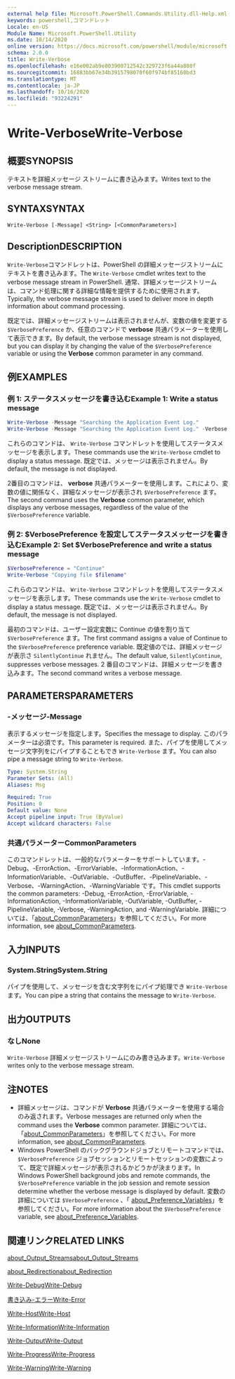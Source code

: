 ```yaml
---
external help file: Microsoft.PowerShell.Commands.Utility.dll-Help.xml
keywords: powershell,コマンドレット
Locale: en-US
Module Name: Microsoft.PowerShell.Utility
ms.date: 10/14/2020
online version: https://docs.microsoft.com/powershell/module/microsoft.powershell.utility/write-verbose?view=powershell-5.1&WT.mc_id=ps-gethelp
schema: 2.0.0
title: Write-Verbose
ms.openlocfilehash: e16e002ab9e803900712542c329723f6a44a880f
ms.sourcegitcommit: 16883bb67e34b3915798070f60f974bf85160bd3
ms.translationtype: MT
ms.contentlocale: ja-JP
ms.lasthandoff: 10/16/2020
ms.locfileid: "93224291"
---
```

# <span data-ttu-id="64ca9-103">Write-Verbose</span><span class="sxs-lookup"><span data-stu-id="64ca9-103">Write-Verbose</span></span>

## <span data-ttu-id="64ca9-104">概要</span><span class="sxs-lookup"><span data-stu-id="64ca9-104">SYNOPSIS</span></span>
<span data-ttu-id="64ca9-105">テキストを詳細メッセージ ストリームに書き込みます。</span><span class="sxs-lookup"><span data-stu-id="64ca9-105">Writes text to the verbose message stream.</span></span>

## <span data-ttu-id="64ca9-106">SYNTAX</span><span class="sxs-lookup"><span data-stu-id="64ca9-106">SYNTAX</span></span>

```
Write-Verbose [-Message] <String> [<CommonParameters>]
```

## <span data-ttu-id="64ca9-107">Description</span><span class="sxs-lookup"><span data-stu-id="64ca9-107">DESCRIPTION</span></span>

<span data-ttu-id="64ca9-108">`Write-Verbose`コマンドレットは、PowerShell の詳細メッセージストリームにテキストを書き込みます。</span><span class="sxs-lookup"><span data-stu-id="64ca9-108">The `Write-Verbose` cmdlet writes text to the verbose message stream in PowerShell.</span></span> <span data-ttu-id="64ca9-109">通常、詳細メッセージストリームは、コマンド処理に関する詳細な情報を提供するために使用されます。</span><span class="sxs-lookup"><span data-stu-id="64ca9-109">Typically, the verbose message stream is used to deliver more in depth information about command processing.</span></span>

<span data-ttu-id="64ca9-110">既定では、詳細メッセージストリームは表示されませんが、変数の値を変更する `$VerbosePreference` か、任意のコマンドで **verbose** 共通パラメーターを使用して表示できます。</span><span class="sxs-lookup"><span data-stu-id="64ca9-110">By default, the verbose message stream is not displayed, but you can display it by changing the value of the `$VerbosePreference` variable or using the **Verbose** common parameter in any command.</span></span>

## <span data-ttu-id="64ca9-111">例</span><span class="sxs-lookup"><span data-stu-id="64ca9-111">EXAMPLES</span></span>

### <span data-ttu-id="64ca9-112">例 1: ステータスメッセージを書き込む</span><span class="sxs-lookup"><span data-stu-id="64ca9-112">Example 1: Write a status message</span></span>

```powershell
Write-Verbose -Message "Searching the Application Event Log."
Write-Verbose -Message "Searching the Application Event Log." -Verbose
```

<span data-ttu-id="64ca9-113">これらのコマンドは、 `Write-Verbose` コマンドレットを使用してステータスメッセージを表示します。</span><span class="sxs-lookup"><span data-stu-id="64ca9-113">These commands use the `Write-Verbose` cmdlet to display a status message.</span></span> <span data-ttu-id="64ca9-114">既定では、メッセージは表示されません。</span><span class="sxs-lookup"><span data-stu-id="64ca9-114">By default, the message is not displayed.</span></span>

<span data-ttu-id="64ca9-115">2番目のコマンドは、 **verbose** 共通パラメーターを使用します。これにより、変数の値に関係なく、詳細なメッセージが表示され `$VerbosePreference` ます。</span><span class="sxs-lookup"><span data-stu-id="64ca9-115">The second command uses the **Verbose** common parameter, which displays any verbose messages, regardless of the value of the `$VerbosePreference` variable.</span></span>

### <span data-ttu-id="64ca9-116">例 2: $VerbosePreference を設定してステータスメッセージを書き込む</span><span class="sxs-lookup"><span data-stu-id="64ca9-116">Example 2: Set $VerbosePreference and write a status message</span></span>

```powershell
$VerbosePreference = "Continue"
Write-Verbose "Copying file $filename"
```

<span data-ttu-id="64ca9-117">これらのコマンドは、 `Write-Verbose` コマンドレットを使用してステータスメッセージを表示します。</span><span class="sxs-lookup"><span data-stu-id="64ca9-117">These commands use the `Write-Verbose` cmdlet to display a status message.</span></span> <span data-ttu-id="64ca9-118">既定では、メッセージは表示されません。</span><span class="sxs-lookup"><span data-stu-id="64ca9-118">By default, the message is not displayed.</span></span>

<span data-ttu-id="64ca9-119">最初のコマンドは、ユーザー設定変数に Continue の値を割り当て `$VerbosePreference` ます。</span><span class="sxs-lookup"><span data-stu-id="64ca9-119">The first command assigns a value of Continue to the `$VerbosePreference` preference variable.</span></span> <span data-ttu-id="64ca9-120">既定値のでは、詳細メッセージが表示さ `SilentlyContinue` れません。</span><span class="sxs-lookup"><span data-stu-id="64ca9-120">The default value, `SilentlyContinue`, suppresses verbose messages.</span></span> <span data-ttu-id="64ca9-121">2 番目のコマンドは、詳細メッセージを書き込みます。</span><span class="sxs-lookup"><span data-stu-id="64ca9-121">The second command writes a verbose message.</span></span>

## <span data-ttu-id="64ca9-122">PARAMETERS</span><span class="sxs-lookup"><span data-stu-id="64ca9-122">PARAMETERS</span></span>

### <span data-ttu-id="64ca9-123">-メッセージ</span><span class="sxs-lookup"><span data-stu-id="64ca9-123">-Message</span></span>

<span data-ttu-id="64ca9-124">表示するメッセージを指定します。</span><span class="sxs-lookup"><span data-stu-id="64ca9-124">Specifies the message to display.</span></span> <span data-ttu-id="64ca9-125">このパラメーターは必須です。</span><span class="sxs-lookup"><span data-stu-id="64ca9-125">This parameter is required.</span></span> <span data-ttu-id="64ca9-126">また、パイプを使用してメッセージ文字列をにパイプすることもでき `Write-Verbose` ます。</span><span class="sxs-lookup"><span data-stu-id="64ca9-126">You can also pipe a message string to `Write-Verbose`.</span></span>

```yaml
Type: System.String
Parameter Sets: (All)
Aliases: Msg

Required: True
Position: 0
Default value: None
Accept pipeline input: True (ByValue)
Accept wildcard characters: False
```

### <span data-ttu-id="64ca9-127">共通パラメーター</span><span class="sxs-lookup"><span data-stu-id="64ca9-127">CommonParameters</span></span>

<span data-ttu-id="64ca9-128">このコマンドレットは、一般的なパラメーターをサポートしています。-Debug、-ErrorAction、-ErrorVariable、-InformationAction、-InformationVariable、-OutVariable、-OutBuffer、-PipelineVariable、-Verbose、-WarningAction、-WarningVariable です。</span><span class="sxs-lookup"><span data-stu-id="64ca9-128">This cmdlet supports the common parameters: -Debug, -ErrorAction, -ErrorVariable, -InformationAction, -InformationVariable, -OutVariable, -OutBuffer, -PipelineVariable, -Verbose, -WarningAction, and -WarningVariable.</span></span> <span data-ttu-id="64ca9-129">詳細については、「[about_CommonParameters](../Microsoft.PowerShell.Core/About/about_CommonParameters.md)」を参照してください。</span><span class="sxs-lookup"><span data-stu-id="64ca9-129">For more information, see [about_CommonParameters](../Microsoft.PowerShell.Core/About/about_CommonParameters.md).</span></span>

## <span data-ttu-id="64ca9-130">入力</span><span class="sxs-lookup"><span data-stu-id="64ca9-130">INPUTS</span></span>

### <span data-ttu-id="64ca9-131">System.String</span><span class="sxs-lookup"><span data-stu-id="64ca9-131">System.String</span></span>

<span data-ttu-id="64ca9-132">パイプを使用して、メッセージを含む文字列をにパイプ処理でき `Write-Verbose` ます。</span><span class="sxs-lookup"><span data-stu-id="64ca9-132">You can pipe a string that contains the message to `Write-Verbose`.</span></span>

## <span data-ttu-id="64ca9-133">出力</span><span class="sxs-lookup"><span data-stu-id="64ca9-133">OUTPUTS</span></span>

### <span data-ttu-id="64ca9-134">なし</span><span class="sxs-lookup"><span data-stu-id="64ca9-134">None</span></span>

<span data-ttu-id="64ca9-135">`Write-Verbose` 詳細メッセージストリームにのみ書き込みます。</span><span class="sxs-lookup"><span data-stu-id="64ca9-135">`Write-Verbose` writes only to the verbose message stream.</span></span>

## <span data-ttu-id="64ca9-136">注</span><span class="sxs-lookup"><span data-stu-id="64ca9-136">NOTES</span></span>

- <span data-ttu-id="64ca9-137">詳細メッセージは、コマンドが **Verbose** 共通パラメーターを使用する場合のみ返されます。</span><span class="sxs-lookup"><span data-stu-id="64ca9-137">Verbose messages are returned only when the command uses the **Verbose** common parameter.</span></span> <span data-ttu-id="64ca9-138">詳細については、「[about_CommonParameters](https://go.microsoft.com/fwlink/?LinkID=113216)」を参照してください。</span><span class="sxs-lookup"><span data-stu-id="64ca9-138">For more information, see [about_CommonParameters](https://go.microsoft.com/fwlink/?LinkID=113216).</span></span>
- <span data-ttu-id="64ca9-139">Windows PowerShell のバックグラウンドジョブとリモートコマンドでは、 `$VerbosePreference` ジョブセッションとリモートセッションの変数によって、既定で詳細メッセージが表示されるかどうかが決まります。</span><span class="sxs-lookup"><span data-stu-id="64ca9-139">In Windows PowerShell background jobs and remote commands, the `$VerbosePreference` variable in the job session and remote session determine whether the verbose message is displayed by default.</span></span>
  <span data-ttu-id="64ca9-140">変数の詳細については `$VerbosePreference` 、「 [about_Preference_Variables](../Microsoft.PowerShell.Core/About/about_Preference_Variables.md)」を参照してください。</span><span class="sxs-lookup"><span data-stu-id="64ca9-140">For more information about the `$VerbosePreference` variable, see [about_Preference_Variables](../Microsoft.PowerShell.Core/About/about_Preference_Variables.md).</span></span>

## <span data-ttu-id="64ca9-141">関連リンク</span><span class="sxs-lookup"><span data-stu-id="64ca9-141">RELATED LINKS</span></span>

[<span data-ttu-id="64ca9-142">about_Output_Streams</span><span class="sxs-lookup"><span data-stu-id="64ca9-142">about_Output_Streams</span></span>](../Microsoft.PowerShell.Core/About/about_Output_Streams.md)

[<span data-ttu-id="64ca9-143">about_Redirection</span><span class="sxs-lookup"><span data-stu-id="64ca9-143">about_Redirection</span></span>](../Microsoft.PowerShell.Core/About/about_Redirection.md)

[<span data-ttu-id="64ca9-144">Write-Debug</span><span class="sxs-lookup"><span data-stu-id="64ca9-144">Write-Debug</span></span>](Write-Debug.md)

[<span data-ttu-id="64ca9-145">書き込み-エラー</span><span class="sxs-lookup"><span data-stu-id="64ca9-145">Write-Error</span></span>](Write-Error.md)

[<span data-ttu-id="64ca9-146">Write-Host</span><span class="sxs-lookup"><span data-stu-id="64ca9-146">Write-Host</span></span>](Write-Host.md)

[<span data-ttu-id="64ca9-147">Write-Information</span><span class="sxs-lookup"><span data-stu-id="64ca9-147">Write-Information</span></span>](Write-Information.md)

[<span data-ttu-id="64ca9-148">Write-Output</span><span class="sxs-lookup"><span data-stu-id="64ca9-148">Write-Output</span></span>](Write-Output.md)

[<span data-ttu-id="64ca9-149">Write-Progress</span><span class="sxs-lookup"><span data-stu-id="64ca9-149">Write-Progress</span></span>](Write-Progress.md)

[<span data-ttu-id="64ca9-150">Write-Warning</span><span class="sxs-lookup"><span data-stu-id="64ca9-150">Write-Warning</span></span>](Write-Warning.md)

